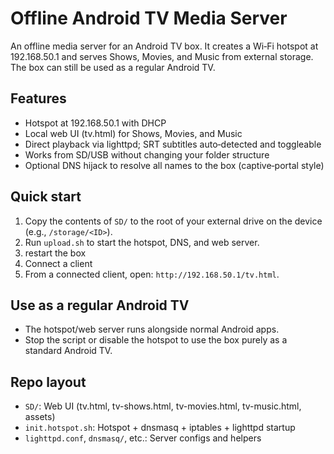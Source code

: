 # Offline Android TV Media Server

An offline media server for an Android TV box. It creates a Wi‑Fi hotspot at 192.168.50.1 and serves Shows, Movies, and Music from external storage. The box can still be used as a regular Android TV.

## Features
- Hotspot at 192.168.50.1 with DHCP
- Local web UI (tv.html) for Shows, Movies, and Music
- Direct playback via lighttpd; SRT subtitles auto‑detected and toggleable
- Works from SD/USB without changing your folder structure
- Optional DNS hijack to resolve all names to the box (captive‑portal style)

## Quick start
1) Copy the contents of `SD/` to the root of your external drive on the device (e.g., `/storage/<ID>`).
2) Run `upload.sh` to start the hotspot, DNS, and web server.
3) restart the box
4) Connect a client
4) From a connected client, open: `http://192.168.50.1/tv.html`.

## Use as a regular Android TV
- The hotspot/web server runs alongside normal Android apps.
- Stop the script or disable the hotspot to use the box purely as a standard Android TV.

## Repo layout
- `SD/`: Web UI (tv.html, tv-shows.html, tv-movies.html, tv-music.html, assets)
- `init.hotspot.sh`: Hotspot + dnsmasq + iptables + lighttpd startup
- `lighttpd.conf`, `dnsmasq/`, etc.: Server configs and helpers
